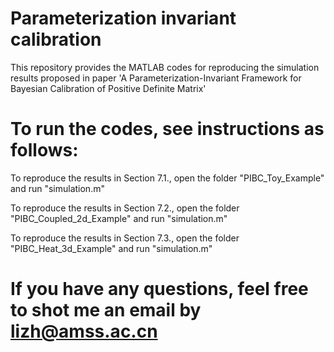 # Parameterization invariant calibration
This repository provides the MATLAB codes for reproducing the simulation results proposed in paper 'A Parameterization-Invariant Framework for Bayesian Calibration of Positive Definite Matrix'

# To run the codes, see instructions as follows:

To reproduce the results in Section 7.1., open the folder "PIBC_Toy_Example" and run "simulation.m"

To reproduce the results in Section 7.2., open the folder "PIBC_Coupled_2d_Example" and run "simulation.m"

To reproduce the results in Section 7.3., open the folder "PIBC_Heat_3d_Example" and run "simulation.m"




# If you have any questions, feel free to shot me an email by lizh@amss.ac.cn


